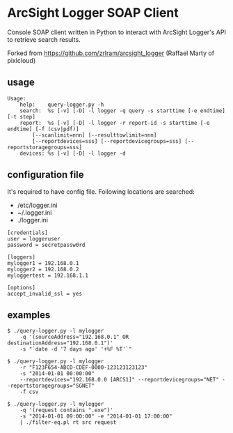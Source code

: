 ArcSight Logger SOAP Client
===========================

Console SOAP client written in Python to interact with ArcSight Logger's API to retrieve search results.

Forked from https://github.com/zrlram/arcsight_logger (Raffael Marty of pixlcloud)

## usage
```
Usage:
    help:    query-logger.py -h
    search:  %s [-v] [-D] -l logger -q query -s starttime [-e endtime] [-t step]
    report:  %s [-v] [-D] -l logger -r report-id -s starttime [-e endtime] [-f (csv|pdf)]
        [--scanlimit=nnn] [--resulttowlimit=nnn]
        [--reportdevices=sss] [--reportdevicegroups=sss] [--reportstoragegroups=sss]
    devices: %s [-v] [-D] -l logger -d
```
## configuration file
It's required to have config file. Following locations are searched:
 - /etc/logger.ini
 - ~/.logger.ini
 - ./logger.ini

```
[credentials]
user = loggeruser
password = secretpassw0rd

[loggers]
mylogger1 = 192.168.0.1
mylogger2 = 192.168.0.2
myloggertest = 192.168.1.1

[options]
accept_invalid_ssl = yes
```

## examples
```
$ ./query-logger.py -l mylogger
    -q '(sourceAddress="192.168.0.1" OR destinationAddress="192.168.0.1")'
    -s "`date -d '7 days ago' '+%F %T'`"

$ ./query-logger.py -l mylogger
    -r "F123F654-ABCD-CDEF-0000-123123123123"
    -s "2014-01-01 00:00:00"
    --reportdevices="192.168.0.0 [ARCS1]" --reportdevicegroups="NET" --reportstoragegroups="SGNET"
    -f csv

$ ./query-logger.py -l mylogger
    -q '(request contains ".exe")'
    -s "2014-01-01 09:00:00" -e "2014-01-01 17:00:00"
    | ./filter-eq.pl rt src request
```
